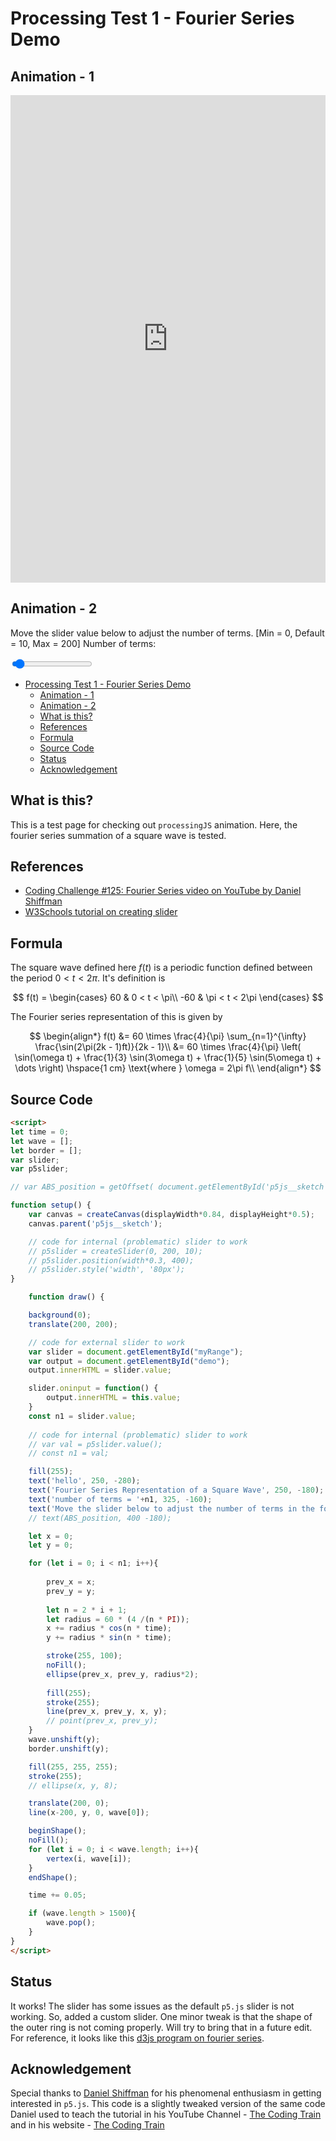 # Processing Test 1 - Fourier Series Demo

## Animation - 1

<iframe src="https://editor.p5js.org/arunprasaad2711/embed/e2nYXOn5p" width="100%" height="20%" style="border:0px;"></iframe>

## Animation - 2

<div class="box", id="p5js__sketch"></div>

<div class="slidecontainer">
<p>Move the slider value below to adjust the number of terms. [Min = 0, Default = 10, Max = 200] <span>Number of terms: <span id="demo"></span> </span></p>
<input type="range" min="1" max="200" value="10" class="slider" id="myRange">
</div>

<script>
let time = 0;
let wave = [];
let border = [];
var slider;
var p5slider;

// var ABS_position = getOffset( document.getElementById('p5js__sketch') );

function setup() {
    var canvas = createCanvas(displayWidth*0.84, displayHeight*0.5);
    canvas.parent('p5js__sketch');

    // code for internal (problematic) slider to work
    // p5slider = createSlider(0, 200, 10);
    // p5slider.position(width*0.3, 400);
    // p5slider.style('width', '80px');
}

    function draw() {

    background(0);
    translate(200, 200);

    // code for external slider to work
    var slider = document.getElementById("myRange");
    var output = document.getElementById("demo");
    output.innerHTML = slider.value;

    slider.oninput = function() {
        output.innerHTML = this.value;
    }
    const n1 = slider.value;
    
    // code for internal (problematic) slider to work
    // var val = p5slider.value();
    // const n1 = val;

    fill(255);
    text('hello', 250, -280);
    text('Fourier Series Representation of a Square Wave', 250, -180);
    text('number of terms = '+n1, 325, -160);
    text('Move the slider below to adjust the number of terms in the fourier series.', 185, -140);
    // text(ABS_position, 400 -180);

    let x = 0;
    let y = 0;

    for (let i = 0; i < n1; i++){
        
        prev_x = x;
        prev_y = y;
        
        let n = 2 * i + 1;
        let radius = 60 * (4 /(n * PI));
        x += radius * cos(n * time);
        y += radius * sin(n * time);

        stroke(255, 100);
        noFill();
        ellipse(prev_x, prev_y, radius*2);
        
        fill(255);
        stroke(255);
        line(prev_x, prev_y, x, y);
        // point(prev_x, prev_y);
    }
    wave.unshift(y);
    border.unshift(y);

    fill(255, 255, 255);
    stroke(255);
    // ellipse(x, y, 8);

    translate(200, 0);
    line(x-200, y, 0, wave[0]);

    beginShape();
    noFill();
    for (let i = 0; i < wave.length; i++){
        vertex(i, wave[i]);
    }
    endShape();

    time += 0.05;

    if (wave.length > 1500){
        wave.pop();
    }
}
</script>

<!-- TOC -->

- [Processing Test 1 - Fourier Series Demo](#processing-test-1---fourier-series-demo)
  - [Animation - 1](#animation---1)
  - [Animation - 2](#animation---2)
  - [What is this?](#what-is-this)
  - [References](#references)
  - [Formula](#formula)
  - [Source Code](#source-code)
  - [Status](#status)
  - [Acknowledgement](#acknowledgement)

<!-- /TOC -->

## What is this?
This is a test page for checking out ``processingJS`` animation. Here, the fourier series summation of a square wave is tested.

## References
* [Coding Challenge #125: Fourier Series video on YouTube by Daniel Shiffman](https://www.youtube.com/watch?v=Mm2eYfj0SgA)
* [W3Schools tutorial on creating slider](https://www.w3schools.com/howto/howto_js_rangeslider.asp)

## Formula

The square wave defined here $f(t)$ is a periodic function defined between the period $0 < t < 2\pi$. It's definition is

$$ f(t) = \begin{cases} 
               60  & 0 < t < \pi\\
               -60  & \pi < t < 2\pi
          \end{cases} $$

The Fourier series representation of this is given by

$$
\begin{align*}
    f(t) &= 60 \times \frac{4}{\pi} \sum_{n=1}^{\infty} \frac{\sin(2\pi(2k - 1)ft)}{2k - 1}\\
         &= 60 \times \frac{4}{\pi} \left( \sin(\omega t) + \frac{1}{3} \sin(3\omega t) + \frac{1}{5} \sin(5\omega t) + \dots \right) \hspace{1 cm} \text{where } \omega = 2\pi f\\
\end{align*}
$$

## Source Code

```html
<script>
let time = 0;
let wave = [];
let border = [];
var slider;
var p5slider;

// var ABS_position = getOffset( document.getElementById('p5js__sketch') );

function setup() {
    var canvas = createCanvas(displayWidth*0.84, displayHeight*0.5);
    canvas.parent('p5js__sketch');

    // code for internal (problematic) slider to work
    // p5slider = createSlider(0, 200, 10);
    // p5slider.position(width*0.3, 400);
    // p5slider.style('width', '80px');
}

    function draw() {

    background(0);
    translate(200, 200);

    // code for external slider to work
    var slider = document.getElementById("myRange");
    var output = document.getElementById("demo");
    output.innerHTML = slider.value;

    slider.oninput = function() {
        output.innerHTML = this.value;
    }
    const n1 = slider.value;
    
    // code for internal (problematic) slider to work
    // var val = p5slider.value();
    // const n1 = val;

    fill(255);
    text('hello', 250, -280);
    text('Fourier Series Representation of a Square Wave', 250, -180);
    text('number of terms = '+n1, 325, -160);
    text('Move the slider below to adjust the number of terms in the fourier series.', 185, -140);
    // text(ABS_position, 400 -180);

    let x = 0;
    let y = 0;

    for (let i = 0; i < n1; i++){
        
        prev_x = x;
        prev_y = y;
        
        let n = 2 * i + 1;
        let radius = 60 * (4 /(n * PI));
        x += radius * cos(n * time);
        y += radius * sin(n * time);

        stroke(255, 100);
        noFill();
        ellipse(prev_x, prev_y, radius*2);
        
        fill(255);
        stroke(255);
        line(prev_x, prev_y, x, y);
        // point(prev_x, prev_y);
    }
    wave.unshift(y);
    border.unshift(y);

    fill(255, 255, 255);
    stroke(255);
    // ellipse(x, y, 8);

    translate(200, 0);
    line(x-200, y, 0, wave[0]);

    beginShape();
    noFill();
    for (let i = 0; i < wave.length; i++){
        vertex(i, wave[i]);
    }
    endShape();

    time += 0.05;

    if (wave.length > 1500){
        wave.pop();
    }
}
</script>
```

## Status

It works! The slider has some issues as the default ``p5.js`` slider is not working. So, added a custom slider. One minor tweak is that the shape of the outer ring is not coming properly. Will try to bring that in a future edit. For reference, it looks like this [d3js program on fourier series](https://bl.ocks.org/jinroh/7524988).

## Acknowledgement

Special thanks to [Daniel Shiffman](https://shiffman.net/) for his phenomenal enthusiasm in getting interested in ``p5.js``. This code is a slightly tweaked version of the same code Daniel used to teach the tutorial in his YouTube Channel - [The Coding Train](https://www.youtube.com/channel/UCvjgXvBlbQiydffZU7m1_aw) and in his website - [The Coding Train](https://thecodingtrain.com/)
